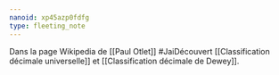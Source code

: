 ```yaml
---
nanoid: xp45azp0fdfg
type: fleeting_note
---
```

Dans la page Wikipedia de [[Paul Otlet]] #JaiDécouvert [[Classification décimale universelle]] et [[Classification décimale de Dewey]].
